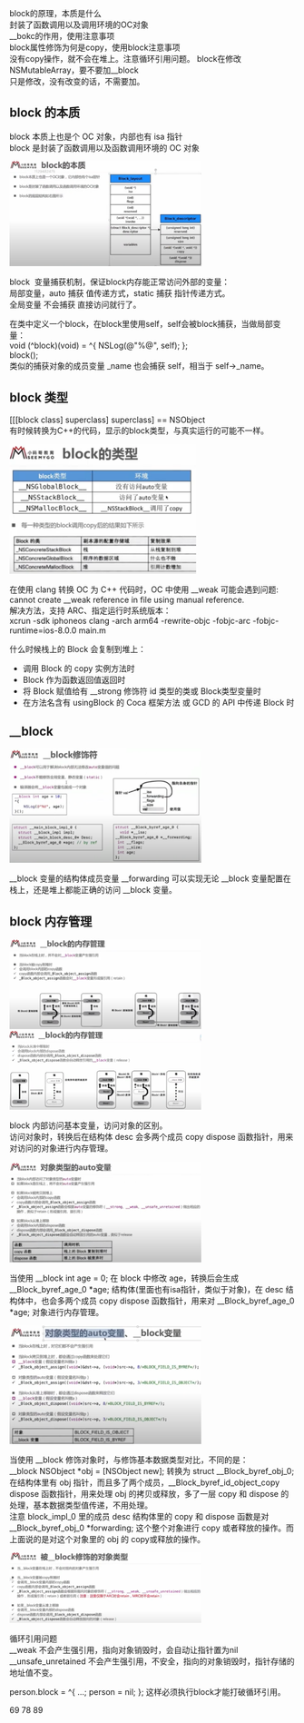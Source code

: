 

block的原理，本质是什么  
封装了函数调用以及调用环境的OC对象  
\_\_bokc的作用，使用注意事项  
block属性修饰为何是copy，使用block注意事项  
没有copy操作，就不会在堆上。注意循环引用问题。 
block在修改NSMutableArray，要不要加\_\_block  
只是修改，没有改变的话，不需要加。  



## block 的本质  

block 本质上也是个 OC 对象，内部也有 isa 指针  
block 是封装了函数调用以及函数调用环境的 OC 对象  

<img src="images/obj-019.png" style="zoom:33%;" />   

block  变量捕获机制，保证block内存能正常访问外部的变量：  
局部变量，auto 捕获 值传递方式，static 捕获  指针传递方式。  
全局变量  不会捕获  直接访问就行了。  

在类中定义一个block，在block里使用self，self会被block捕获，当做局部变量：  
void (^block)(void) = ^{ NSLog(@"%@", self); };  
block();  
类似的捕获对象的成员变量 \_name 也会捕获 self，相当于 self->\_name。  


## block 类型  

[[[block class] superclass] superclass] == NSObject  
有时候转换为C++的代码，显示的block类型，与真实运行的可能不一样。  

<img src="images/obj-020.png" style="zoom:33%;" />   

在使用 clang 转换 OC 为 C++ 代码时，OC 中使用 \_\_weak 可能会遇到问题:  
cannot create \_\_weak reference in file using manual reference.  
解决方法，支持 ARC、指定运行时系统版本：  
xcrun -sdk iphoneos clang -arch arm64 -rewrite-objc -fobjc-arc -fobjc-runtime=ios-8.0.0 main.m  


什么时候栈上的 Block 会复制到堆上：  
* 调用 Block 的 copy 实例方法时  
* Block 作为函数返回值返回时  
* 将 Block 赋值给有 \_\_strong 修饰符 id 类型的类或 Block类型变量时  
* 在方法名含有 usingBlock 的 Coca 框架方法 或 GCD 的 API 中传递 Block 时  



## __block  

<img src="images/obj-021.png" style="zoom:33%;" />   

\_\_block 变量的结构体成员变量 \_\_forwarding 可以实现无论 \_\_block 变量配置在栈上，还是堆上都能正确的访问 \_\_block 变量。  



## block 内存管理  

<img src="images/obj-023.png" style="zoom:33%;" />   
<img src="images/obj-024.png" style="zoom:33%;" />   



block 内部访问基本变量，访问对象的区别。  
访问对象时，转换后在结构体 desc 会多两个成员 copy  dispose 函数指针，用来对访问的对象进行内存管理。  

<img src="images/obj-022.png" style="zoom:33%;" />   

当使用 \_\_block int age = 0; 在 block 中修改 age，转换后会生成 \_\_Block\_byref\_age\_0 *age;  结构体(里面也有isa指针，类似于对象)，在 desc 结构体中，也会多两个成员 copy  dispose 函数指针，用来对  \_\_Block\_byref\_age\_0 *age; 对象进行内存管理。    

<img src="images/obj-025.png" style="zoom:33%;" />   



当使用 \_\_block 修饰对象时，与修饰基本数据类型对比，不同的是：  
\_\_block NSObject \*obj = [NSObject new]; 转换为 struct \_\_Block\_byref\_obj\_0; 在结构体里有 obj 指针，而且多了两个成员，\_\_Block\_byref\_id\_object\_copy  dispose  函数指针，用来处理 obj 的拷贝或释放，多了一层 copy 和 dispose 的处理，基本数据类型值传递，不用处理。  
注意 block\_impl\_0 里的成员 desc 结构体里的 copy 和 dispose 函数是对 \_\_Block\_byref\_obj\_0 \*forwarding; 这个整个对象进行 copy 或者释放的操作。而上面说的是对这个对象里的 obj 的 copy或释放的操作。  

<img src="images/obj-026.png" style="zoom:33%;" />   



循环引用问题  
\_\_weak 不会产生强引用，指向对象销毁时，会自动让指针置为nil  
\_\_unsafe\_unretained 不会产生强引用，不安全，指向的对象销毁时，指针存储的地址值不变。  

person.block = ^{ ...;  person = nil;  }; 这样必须执行block才能打破循环引用。  





69
78
89

